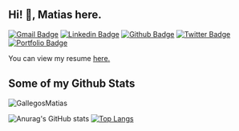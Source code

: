 ## Hi! 👋, Matias here.
[![Gmail Badge](https://img.shields.io/badge/-gallegosmatiasjoel@gmail.com-c14438?style=flat&logo=Gmail&logoColor=white&link=mailto:gallegosmatiasjoel@gmail.com)](mailto:gallegosmatiasjoel@gmail.com) 
[![Linkedin Badge](https://img.shields.io/badge/-GallegosMatias-0072b1?style=flat&logo=Linkedin&logoColor=white&link=https://www.linkedin.com/in/GallegosMatias/)](https://www.linkedin.com/in/GallegosMatias/) [![Github Badge](https://img.shields.io/badge/-GallegosMatias-grey?style=flat&logo=github&logoColor=white&link=https://github.com/GallegosMatias/)](https://www.github.com/GallegosMatias/) [![Twitter Badge](https://img.shields.io/badge/-JhedBanger-00acee?style=flat&logo=twitter&logoColor=white&link=https://twitter.com/JhedBanger/)](https://www.twitter.com/JhedBanger/) [![Portfolio Badge](https://img.shields.io/badge/portfolio-web-blue?style=flat&link=https://gallegosmatiasdev.web.app//)](https://gallegosmatiasdev.web.app//) <p align='left'> You can view my resume <a href='https://drive.google.com/file/d/1Jb0bizlvSeGbV0cqGhEIiXOxPkFx1s0y/view ' target=_blank><u>here</u>.</a></p>
## Some of my Github Stats
<p align=left> <img src=https://komarev.com/ghpvc/?username=GallegosMatias alt=GallegosMatias /> </p>

![Anurag's GitHub stats](https://github-readme-stats.vercel.app/api?username=GallegosMatias&theme=dark&show_icons=true)
[![Top Langs](https://github-readme-stats.vercel.app/api/top-langs/?username=GallegosMatias&layout=compact)](https://github.com/GallegosMatias/github-readme-stats)

